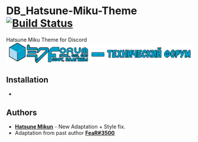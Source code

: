 # DB_Hatsune-Miku-Theme [![Build Status](https://travis-ci.org/AminoJS/Amino.JS.svg?branch=master)](https://github.com/Hatsune-Mikun/DB_Hatsune-Miku-Theme)

Hatsune Miku Theme for Discord
![logo](https://raw.githubusercontent.com/Hatsune-Mikun/DB_Hatsune-Miku-Theme/master/media/logo3.png)  

## Installation

* 

## Authors

* **[Hatsune Mikun](https://github.com/Hatsune-Mikun)** - New Adaptation + Style fix.
* Adaptation from past author **[FeaR#3500](https://discordapp.com/)**